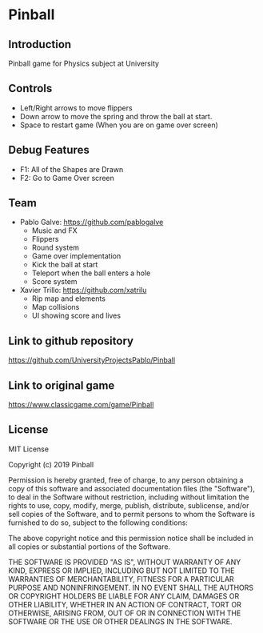 # Pinball

## Introduction
 Pinball game for Physics subject at University

## Controls
* Left/Right arrows to move flippers
* Down arrow to move the spring and throw the ball at start.
* Space to restart game (When you are on game over screen)

## Debug Features
* F1: All of the Shapes are Drawn
* F2: Go to Game Over screen

## Team
* Pablo Galve: https://github.com/pablogalve
  * Music and FX
  * Flippers 
  * Round system
  * Game over implementation
  * Kick the ball at start
  * Teleport when the ball enters a hole
  * Score system
* Xavier Trillo: https://github.com/xatrilu
  * Rip map and elements
  * Map collisions
  * UI showing score and lives 

## Link to github repository
https://github.com/UniversityProjectsPablo/Pinball

## Link to original game
https://www.classicgame.com/game/Pinball

## License
MIT License

Copyright (c) 2019 Pinball

Permission is hereby granted, free of charge, to any person obtaining a copy of this software and associated documentation files (the "Software"), to deal in the Software without restriction, including without limitation the rights to use, copy, modify, merge, publish, distribute, sublicense, and/or sell copies of the Software, and to permit persons to whom the Software is furnished to do so, subject to the following conditions:

The above copyright notice and this permission notice shall be included in all copies or substantial portions of the Software.

THE SOFTWARE IS PROVIDED "AS IS", WITHOUT WARRANTY OF ANY KIND, EXPRESS OR IMPLIED, INCLUDING BUT NOT LIMITED TO THE WARRANTIES OF MERCHANTABILITY, FITNESS FOR A PARTICULAR PURPOSE AND NONINFRINGEMENT. IN NO EVENT SHALL THE AUTHORS OR COPYRIGHT HOLDERS BE LIABLE FOR ANY CLAIM, DAMAGES OR OTHER LIABILITY, WHETHER IN AN ACTION OF CONTRACT, TORT OR OTHERWISE, ARISING FROM, OUT OF OR IN CONNECTION WITH THE SOFTWARE OR THE USE OR OTHER DEALINGS IN THE SOFTWARE.
